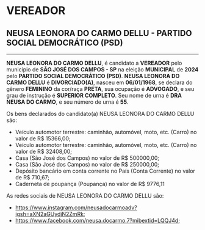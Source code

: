 # VEREADOR
## NEUSA LEONORA DO CARMO DELLU - PARTIDO SOCIAL DEMOCRÁTICO (PSD)
---
**NEUSA LEONORA DO CARMO DELLU**, é candidato a **VEREADOR** pelo município de **SÃO JOSÉ DOS CAMPOS - SP** na eleição **MUNICIPAL** de **2024** pelo **PARTIDO SOCIAL DEMOCRÁTICO (PSD)**.
**NEUSA LEONORA DO CARMO DELLU** é **DIVORCIADO(A)**, nasceu em **06/01/1968**, se declara do gênero **FEMININO** da cor/raça **PRETA**, sua ocupação é **ADVOGADO**, e seu grau de instrução é **SUPERIOR COMPLETO**.
Seu nome de urna é **DRA NEUSA DO CARMO**, e seu número de urna é **55**.

Os bens declarados do candidato(a) NEUSA LEONORA DO CARMO DELLU são: 
- Veículo automotor terrestre: caminhão, automóvel, moto, etc. (Carro) no valor de R$ 15366,00;
- Veículo automotor terrestre: caminhão, automóvel, moto, etc. (Carro) no valor de R$ 32408,00;
- Casa (São José dos Campos) no valor de R$ 500000,00;
- Casa (São José dos Campos) no valor de R$ 250000,00;
- Depósito bancário em conta corrente no País (Conta Corrente) no valor de R$ 710,67;
- Caderneta de poupança (Poupança) no valor de R$ 9776,11

As redes sociais de NEUSA LEONORA DO CARMO DELLU são:
- https://www.instagram.com/neusadocarmoadv?igsh=aXN2aGUydjN2ZmRk;
- https://www.facebook.com/neusa.docarmo.7?mibextid=LQQJ4d;